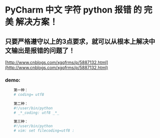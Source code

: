 # PyCharm 中文 字符 python 报错 的 完美 解决方案！

## 只要严格遵守以上的3点要求，就可以从根本上解决中文输出是报错的问题了！
[http://www.cnblogs.com/xgqfrms/p/5887132.html](http://www.cnblogs.com/xgqfrms/p/5887132.html)

### demo:
```py
	第一种：
	# coding= utf8
	
	第二种：
	#!/user/bin/python
	# _*_coding: utf8 _*_
	
	第三种：
	#!/user/bin/python
	# vim: set filecoding=utf8 :
```
